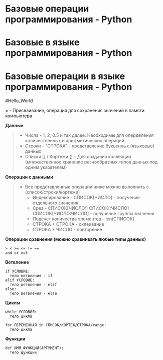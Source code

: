 
# Базовые операции программирования - Python
# Базовые в языке программирования - Python
# Базовые операции в языке программирования - Python
#Hello_World

= - Присваивание, операция для сохранения значений в памяти компьютера

**Данные**

> - Числа - 1, 2, 0.5 и так далее. Необходимы для оперделения количественных и арифметических операций.
> - Строки - "СТРОКА" - представление буквенных (языковые) данных
> - Списки [] / Кортежи () - Для создания коллекций (множественное хранение разнообразных типов данных под одним указателем)

**Операции с данными**

> - Все представленные операции ниже можно выполнить с (список/строки/кортежи)
>   - Индексирование - СПИСОК[ЧИСЛО] - получение отдельного значения
>   - Срез - СПИСОК[ЧИСЛО:] СПИСОК[:ЧИСЛО] СПИСОК[ЧИСЛО:ЧИСЛО] - получение группы значений
>   - Подсчет количества элементов - len(СПИСОК)
>   - СТРОКА + СТРОКА - склеивание
>   - СТРОКА * ЧИСЛО - повторение

**Операции сравнения (можно сравнивать любые типы данных)**
```
> < >= <= != ==
and or not
```

**Ветвление**

```
if УСЛОВИЕ:
  тело ветвления - if
elif УСЛОВИЕ:
  тело ветвления - elif
else:
  тело ветвления - else
```

**Циклы**

```
while УСЛОВИЯ:
  тело цикла
```

```
for ПЕРЕМЕННАЯ in СПИСОК/КОРТЕЖ/СТРОКА/range:
  тело цикла
```

**Функции**

```
def ИМЯ_ФУНКЦИИ(АРГУМЕНТ):
  тело функции
```
